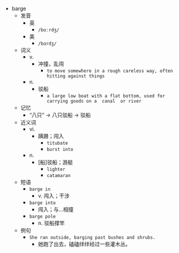 - barge
  - 发音
    - 英
      - `/bɑːrdʒ/`
    - 美
      - `/bɑrdʒ/`
  - 词义
    - v.
      - 冲撞，乱闯
        - `to move somewhere in a rough careless way, often hitting against things`
    - n.
      - 驳船
        - `a large low boat with a flat bottom, used for carrying goods on a  canal  or river`
  - 记忆
    - “八只” → 八只驳船 → 驳船
  - 近义词
    - vi.
      - 蹒跚；闯入
        - `titubate`
        - `burst into`
    - n.
      - [船]驳船；游艇
        - `lighter`
        - `catamaran`
  - 短语
    - `barge in`
      - v. 闯入；干涉 
    - `barge into`
      - 闯入；与…相撞 
    - `barge pole`
      - n. 驳船撑竿 
  - 例句
    - `She ran outside, barging past bushes and shrubs.`
      - 她跑了出去，磕磕绊绊经过一些灌木丛。

